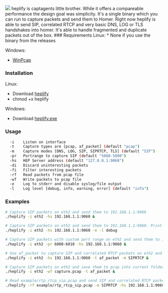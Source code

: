 <img src="https://user-images.githubusercontent.com/20154956/33374900-42c9253a-d508-11e7-8a9e-ea73a515a514.png">  
heplify is captagents little brother. While it offers a compareable performance the design goal was simplicity.
It's a single binary which you can run to capture packets and send them to Homer. 
Right now heplify is able to send SIP, correlated RTCP and very basic DNS, LOG or TLS handshakes into homer. It's able to 
handle fragmented and duplicate packets out of the box.
### Requirements
Linux:
* None if you use the binary from the releases

Windows:
* [WinPcap](https://www.winpcap.org/install/default.htm)

### Installation
Linux:
* Download [heplify](https://github.com/sipcapture/heplify/releases)  
* chmod +x heplify  

Windows:
* Download [heplify.exe](https://github.com/sipcapture/heplify/releases)  

### Usage
```bash
  -i    Listen on interface
  -t    Capture types are [pcap, af_packet] (default "pcap")
  -m    Capture modes [DNS, LOG, SIP, SIPRTCP, TLS] (default "SIP")
  -pr   Portrange to capture SIP (default "5060-5090")
  -hs   HEP Server address (default "127.0.0.1:9060")
  -di   Discard uninteresting packets
  -fi   Filter interesting packets
  -rf   Read packets from pcap file
  -wf   Write packets to pcap file
  -e    Log to stderr and disable syslog/file output
  -l    Log level [debug, info, warning, error] (default "info")
```

### Examples
```bash
# Capture SIP packets on eth2 and send them to 192.168.1.1:9060
./heplify -i eth2 -hs 192.168.1.1:9060 &

# Capture SIP packets on eth2 and send them to 192.168.1.1:9060. Print debug log level to stdout
./heplify -i eth2 -hs 192.168.1.1:9060 -e -l debug

# Capture SIP packets with custom port range on eth2 and send them to 192.168.1.1:9060
./heplify -i eth2 -pr 6000-6010 -hs 192.168.1.1:9060 &

# Use af_packet to capture SIP and correlated RTCP packets on eth2 and send them to 192.168.1.1:9060
./heplify -i eth2 -hs 192.168.1.1:9060 -t af_packet -m SIPRTCP &

# Capture SIP packets on eth2 and save them to pcap into current folder
./heplify -i eth2 -wf capture.pcap -t af_packet &

# Read example/rtp_rtcp_sip.pcap and send SIP and correlated RTCP packets to 192.168.1.1:9060
./heplify -rf example/rtp_rtcp_sip.pcap -m SIPRTCP -hs 192.168.1.1:9060 &

```